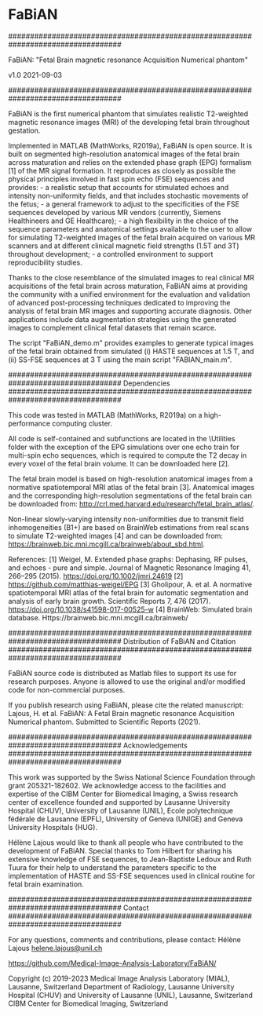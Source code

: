 # FaBiAN
##################################################################################

FaBiAN: "Fetal Brain magnetic resonance Acquisition Numerical phantom"

v1.0
2021-09-03

##################################################################################

FaBiAN is the first numerical phantom that simulates realistic T2-weighted magnetic resonance images (MRI) of the developing fetal brain throughout gestation.

Implemented in MATLAB (MathWorks, R2019a), FaBiAN is open source. It is built on segmented high-resolution anatomical images of the fetal brain across maturation and relies on the extended phase graph (EPG) formalism [1] of the MR signal formation. It reproduces as closely as possible the physical principles involved in fast spin echo (FSE) sequences and provides:
     - a realistic setup that accounts for stimulated echoes and intensity non-uniformity fields, and that includes stochastic movements of the fetus;
     - a general framework to adjust to the specificities of the FSE sequences developed by various MR vendors (currently, Siemens Healthineers and GE Healthcare);
     - a high flexibility in the choice of the sequence parameters and anatomical settings available to the user to allow for simulating T2-weighted images of the fetal brain acquired on various MR scanners and at different clinical magnetic field strengths (1.5T and 3T) throughout development;
     - a controlled environment to support reproducibility studies.

Thanks to the close resemblance of the simulated images to real clinical MR acquisitions of the fetal brain across maturation, FaBiAN aims at providing the community with a unified environment for the evaluation and validation of advanced post-processing techniques dedicated to improving the analysis of fetal brain MR images and supporting accurate diagnosis. Other applications include data augmentation strategies using the generated images to complement clinical fetal datasets that remain scarce.

The script "FaBiAN_demo.m" provides examples to generate typical images of the fetal brain obtained from simulated (i) HASTE sequences at 1.5 T, and (ii) SS-FSE sequences at 3 T using the main script "FABIAN_main.m".


##################################################################################
Dependencies
##################################################################################

This code was tested in MATLAB (MathWorks, R2019a) on a high-performance computing cluster.

All code is self-contained and subfunctions are located in the \Utilities folder with the exception of the EPG simulations over one echo train for multi-spin echo sequences, which is required to compute the T2 decay in every voxel of the fetal brain volume. It can be downloaded here [2].

The fetal brain model is based on high-resolution anatomical images from a normative spatiotemporal MRI atlas of the fetal brain [3]. Anatomical images and the corresponding high-resolution segmentations of the fetal brain can be downloaded from: http://crl.med.harvard.edu/research/fetal_brain_atlas/.

Non-linear slowly-varying intensity non-uniformities due to transmit field inhomogeneities (B1+) are based on BrainWeb estimations from real scans to simulate T2-weighted images [4] and can be downloaded from: https://brainweb.bic.mni.mcgill.ca/brainweb/about_sbd.html.

References:
[1] Weigel, M. Extended phase graphs: Dephasing, RF pulses, and echoes - pure and simple. Journal of Magnetic Resonance Imaging 41, 266–295 (2015). https://doi.org/10.1002/jmri.24619
[2] https://github.com/matthias-weigel/EPG
[3] Gholipour, A. et al. A normative spatiotemporal MRI atlas of the fetal brain for automatic segmentation and analysis of early brain growth. Scientific Reports 7, 476 (2017). https://doi.org/10.1038/s41598-017-00525-w
[4] BrainWeb: Simulated brain database. Https://brainweb.bic.mni.mcgill.ca/brainweb/


##################################################################################
Distribution of FaBiAN and Citation
##################################################################################

FaBiAN source code is distributed as Matlab files to support its use for research purposes. Anyone is allowed to use the original and/or modified code for non-commercial purposes.

If you publish research using FaBiAN, please cite the related manuscript: Lajous, H. et al. FaBiAN: A Fetal Brain magnetic resonance Acquisition Numerical phantom. Submitted to Scientific Reports (2021).


##################################################################################
Acknowledgements
##################################################################################

This work was supported by the Swiss National Science Foundation through grant 205321-182602. We acknowledge access to the facilities and expertise of the CIBM Center for Biomedical Imaging, a Swiss research center of excellence founded and supported by Lausanne University Hospital (CHUV), University of Lausanne (UNIL), Ecole polytechnique fédérale de Lausanne (EPFL), University of Geneva (UNIGE) and Geneva University Hospitals (HUG).

Hélène Lajous would like to thank all people who have contributed to the development of FaBiAN. Special thanks to Tom Hilbert for sharing his extensive knowledge of FSE sequences, to Jean-Baptiste Ledoux and Ruth Tuura for their help to understand the parameters specific to the implementation of HASTE and SS-FSE sequences used in clinical routine for fetal brain examination.


##################################################################################
Contact
##################################################################################

For any questions, comments and contributions, please contact:
Hélène Lajous
helene.lajous@unil.ch

https://github.com/Medical-Image-Analysis-Laboratory/FaBiAN/


Copyright (c) 2019-2023
Medical Image Analysis Laboratory (MIAL), Lausanne, Switzerland
Department of Radiology, Lausanne University Hospital (CHUV) and University of Lausanne (UNIL), Lausanne, Switzerland
CIBM Center for Biomedical Imaging, Switzerland

